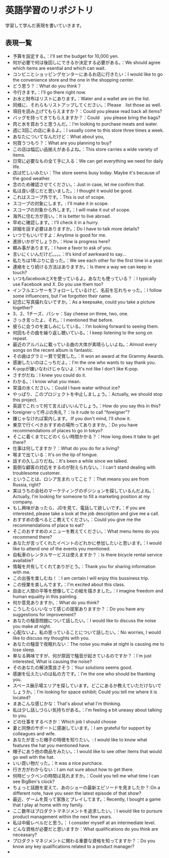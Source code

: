 # 英語学習のリポジトリ
学習して学んだ表現を書いていきます。

## 表現一覧

- 予算を設定する。：I'll set the budget for 10,000 yen.
- 何が必要で何は後回しにできるか決定する必要がある。：We should agree which items are esential and which can wait.
- コンビニとショッピングセンターにあるお店に行きたい：I would like to go the convenience store and the one in the shopping center.
- どう思う？：What do you think？
- 今行きます。：I'll go there right now.
- お水と財布はリストにあります。：Water and a wallet are on the list.
- 同様に、それらもリストアップしてください。：Please　list those as well.
- 項目を読み上げてもらえますか？：Could you please read back all items?
- バッグを持ってきてもらえますか？：Could　you please bring the bags?
- 肉と水を買おうと思うんだ。：I'm looking to purchase meats and water.
- 週に3回この店に来るよ。：I usually come to this store three times a week.
- あなたについてなんだけど：What about you,
- 何買うつもり？：What are you planning to buy?
- この店は幅広い品揃えがあるよね。：This store carries a wide variety of items.
- 日常に必要なもの全て手に入る：We can get everything we need for daily life.
- 店は忙しいみたい：The store seems busy today. Maybe it's because of the good weather.
- 念のため確認させてください。：Just in case, let me confirm that.
- 私は良い感じだと思いました。：I thought it would be good.
- これはスコープ外です。：This is out of scope.
- スコープの対象にします。: I'll make it in scope.
- スコープの対象から外します。：I will make it out of scope.
- 海外に住む方が良い。：It is better to live abroad.
- 早めに確認します。：I'll check it in a hurry.
- 詳細を話す必要はありますか。：Do I have to talk more details?
- いつでもいいですよ：Anytime is good for me.
- 進捗いかがでしょうか。：How is progress here?
- 頼み事があります。：I have a favor to ask of you.
- 言いにくいんだけど。。。。：It’s kind of awrkward to say...
- 私たちは1年ぶりに会った。：We see each other for the first time in a year.
- 連絡をとり続ける方法はありますか。：Is there a way we can keep in touch?
- いつもfacebookとXを使っているよ。あなたも使っている？：I typically use Facebook and X. Do you use them too?
- インフルエンサーをフォローしているけど、名前を忘れちゃった。：I follow some influencers, but I've forgotten their name.
- 記念に写真撮れないですか。：As a keepsake, could you take a picture together?
- 3、2、1チーズ、パシャ：Say cheese on three, two, one.
- さっき言ったよ、それ。：I mentioned that before.
- 彼らに会うのを楽しみにしている。：I’m looking forward to seeing them.
- 何回もその曲を繰り返し聴いている。：I keep listening to the song on repeat.
- 最近のアルバムに載っている曲の大体が素晴らしいよね。：Almost every songs on the recent album is fantastic.
- その曲はグラミー賞で受賞した。：It won an award at the Grammy Awards.
- 感謝したいのはこっちだよ。：I'm the one who wants to say thank you.
- K-popが嫌いなわけじゃないよ：It's not like I don't like K-pop.
- さすがだね：I knew you could do it.
- わかる。：I know what you mean.
- 常温の水ください。：Could I have water without ice?
- やっぱり、このプロジェクトを中止しましょう。：Actually, we should stop this project.
- 英語でこれって何て言えばいいんでしょう。：How do you say this in this?
- foreignerって呼ぶの失礼？：Is it rude to call "foreigner"?
- 嫌じゃなければ案内します。:If you don't mind, I'll show it.
- 東京で行くべきおすすめの場所ってありますか。：Do you have recommendations of places to go in tokyo?
- そこに着くまでにどのくらい時間かかる？：How long does it take to get there?
- 仕事は何してますか？：What do you do for a living?
- 喉まで出ている：It's on the tip of tongue.
- 話すの久しぶりだね。：It's been a while since we talked.
- 面倒な顧客の対応をするのが耐えられない。：I can't stand dealing with troublesome customer.
- ということは、ロシア生まれってこと？：That means you are from Russia, right?
- 実はうちの会社のマーケティングのポジションを探しているんだよね。：Actually, I'm looking for someone to fill a marketing position at my company.
- もし興味があったら、JDを見て、電話して欲しいです。：If you are interested, please take a look at the job description and give me a call.
- おすすめの食べるとこ教えてください。：Could you give me the recommendations of place to eat?
- そこのおすすめのメニューを教えてください。：What menu items do you recommend there?
- あなたが言ってくれたイベントのどれかに参加したいと思います。：I would like to attend one of the events you mentioned.
- 自転車のレンタルサービスは使えますか？：Is there bicycle rental service available?
- 情報を共有してくれてありがとう。：Thank you for sharing information with me.
- この出張を楽しむね！：I am certain I will enjoy this bussiness trip.
- この授業を楽しんでます。：I'm excited about this class.
- 自由と人間の平等を想像してこの絵を描きました。：I imagine freedom and human equality in this painting.
- 何か意見ありますか。：What do you think?
- こうしたらいいなって感じの提案ありますか？：Do you have any suggestions for improvement?
- あなたの騒音問題について話したい。：I would like to discuss the noise you make at night.
- 心配ないよ。私の思っていることについて話したい。：No worries, I would like to discuss my thoughts with you.
- あなたの騒音で夜眠れない：The noise you make at night is causing me to lose sleep.
- 単なる興味ですが、何が原因で騒音が起きているのですか？：I`m just interested, What is causing the noise?
- そのあなたの解決策良さそう：Your solutions seems good.
- 感謝を伝えたいのは私の方です。：I'm the one who should be thanking you.
- スペース展示場エリアを探しています。どこにあるか教えていただけないでしょうか。：I'm looking for space exhibit; Could you tell me where it is located?
- まあこんな感じかな：That's about what I'm thinking.
- 私は少し話しづらい気持ちがある。：I'm feeling a bit uneasy about talking to you.
- どの仕事をするべきか：Which job I should choose
- 妻と同僚のサポートに感謝しています。：I am grateful for support by colleagues and wife.
- あなたが言った帽子の特徴を知りたい。: I would like to know what features the hat you mentioned have.
- 帽子にあう他の商品をみたい。：I would like to see other items that would go well with the hat.
- いい買い物だった。：It was a nice purchace.
- 行き方がわからない：I am not sure about how to get there.
- 何時ビックベンの時間は見れますか。：Could you tell me what time I can see BigBen's clock?
- ちょっと話題を変えて、あのショーの最新エピソードを見ましたか？:On a different note, have you seen the latest episode of that show?
- 最近、ゲームを買って家族とプレイしてます。：Recently, I bought a game that I play at home with my family.
- ここ数年はプロダクトマネジメントを追求したい。：I would like to pursure product management within the next few years.
- 私は中級レベルだと思う。： I consider myself at an intermediate level.
- どんな資格が必要だと思いますか：What qualifications do you think are neceasary?
- プロダクトマネジメントに関わる重要な資格を知ってますか？：Do you know any key qualifications related to a product manager?
- 
